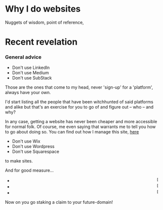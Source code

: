 # Why I do websites

Nuggets of wisdom, point of reference,


# Recent revelation


### General advice

- Don't use LinkedIn
- Don't use Medium
- Don't use SubStack

Those are the ones that come to my head, never &apos;sign-up&apos; for a &apos;platform&apos;, always have your own.

I'd start listing all the people that have been witchhunted of said platforms and alike but that's an exercise for you to go of and figure out &ndash; who &ndash; and why?

In any case, getting a website has never been cheaper and more accessible for normal folk. Of course, me even saying that warrants me to tell you how to go about doing so. You can find out how I manage this site, [here](https://tutorial.avsbq.org/software/web)

- Don't use Wix
- Don't use Wordpress
- Don't use Squarespace

to make sites.

And for good measure&hellip;

- <marquee>Don't use LinkedIn</marquee>
- <marquee>Don't use Medium</marquee>
- <marquee>Don't use SubStack</marquee>

Now on you go staking a claim to your future-domain!
